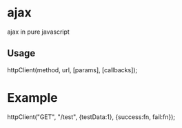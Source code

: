 # ajax
ajax in pure javascript
## Usage
httpClient(method, url, [params], [callbacks]);
# Example
httpClient("GET", "/test", {testData:1}, {success:fn, fail:fn});

